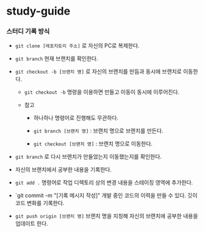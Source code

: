 # study-guide


### 스터디 기록 방식

- `git clone [레포지토리 주소]` 로 자신의 PC로 복제한다.

- `git branch` 현재 브랜치를 확인한다.

- `git checkout -b [브랜치 명]` 로 자신의 브랜치를 만듬과 동시에 브랜치로 이동한다.
  
  - `git checkout -b` 명령을 이용하면 만들고 이동이 동시에 이루어진다.

  - 참고
  
    - 하나하나 명령어로 진행해도 무관하다.

    - `git branch [브랜치 명]` : 브랜치 명으로 브랜치를 만든다.

    - `git checkout [브랜치 명]` : 브랜치 명으로 이동한다.

- `git branch` 로 다시 브랜치가 만들었는지 이동했는지를 확인한다.

- 자신의 브랜치에서 공부한 내용을 기록한다.

- `git add .` 명령어로 작업 디렉토리 상의 변경 내용을 스테이징 영역에 추가한다.

- `git commit -m "[기록 메시지 작성]" 개발 중인 코드의 이력을 만들 수 있다. 깃이 코드 변화를 기록한다.

- `git push origin [브랜치 명]` 브랜치 명을 지칭해 자신의 브랜치에 공부한 내용을 업데이트 한다.
